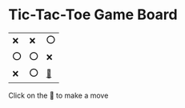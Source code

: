 # Tic-Tac-Toe Game Board
|   |   |   |
|---|---|---|
|❌ |❌ |⭕ |
|⭕ |⭕ |❌ |
|❌ |⭕ |[🔎](XXOOOXXOO.md) |

Click on the 🔎 to make a move